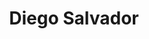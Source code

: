 ---
title: "Diego Salvador"
url: /castellon-de-la-plana-castello-de-la-plana/diego-salvador/
shop: peluquería
---